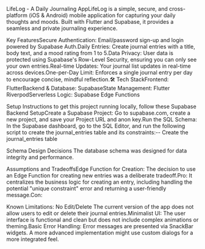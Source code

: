 LifeLog - A Daily Journaling AppLifeLog is a simple, secure, and cross-platform (iOS & Android) mobile application for capturing your daily thoughts and moods. Built with Flutter and Supabase, it provides a seamless and private journaling experience. 

Key FeaturesSecure Authentication: 
Email/password sign-up and login powered by Supabase Auth.Daily Entries: Create journal entries with a title, body text, and a mood rating from 1 to 5.Data Privacy: User data is protected using Supabase's Row-Level Security, ensuring you can only see your own entries.Real-time Updates: Your journal list updates in real-time across devices.One-per-Day Limit: Enforces a single journal entry per day to encourage concise, mindful reflection.🛠️ Tech StackFrontend: FlutterBackend & Database: SupabaseState Management: Flutter RiverpodServerless Logic: Supabase Edge Functions 

Setup Instructions to get this project running locally, follow these 
Supabase Backend SetupCreate a Supabase Project: Go to supabase.com, create a new project, and save your Project URL and anon key.Run the SQL Schema: In the Supabase dashboard, go to the SQL Editor, and run the following script to create the journal_entries table and its constraints:-- Create the journal_entries table

Schema Design Decisions The database schema was designed for data integrity and performance.

Assumptions and TradeoffsEdge Function for Creation: 
The decision to use an Edge Function for creating new entries was a deliberate tradeoff.Pro: It centralizes the business logic for creating an entry, including handling the potential "unique constraint" error and returning a user-friendly message.Con: 

Known Limitations:
No Edit/Delete The current version of the app does not allow users to edit or delete their journal entries.Minimalist UI: The user interface is functional and clean but does not include complex animations or theming.Basic 
Error Handling: Error messages are presented via SnackBar widgets. A more advanced implementation might use custom dialogs for a more integrated feel.
